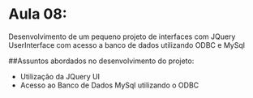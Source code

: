 Aula 08:
=======

Desenvolvimento de um pequeno projeto de interfaces com JQuery UserInterface com acesso a banco de dados utilizando ODBC e MySql

##Assuntos abordados no desenvolvimento do projeto:

- Utilização da JQuery UI
- Acesso ao Banco de Dados MySql utilizando o ODBC
